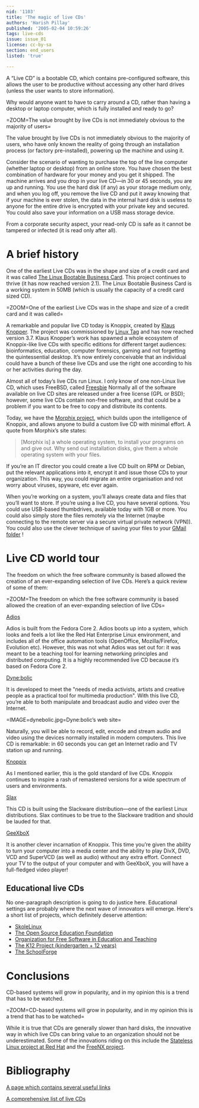 ```yaml
---
nid: '1103'
title: 'The magic of live CDs'
authors: 'Harish Pillay'
published: '2005-02-04 10:59:26'
tags: live-cds
issue: issue_01
license: cc-by-sa
section: end_users
listed: 'true'

---
```

A “Live CD” is a bootable CD, which contains pre-configured software, this allows the user to be productive without accessing any other hard drives (unless the user wants to store information).

Why would anyone want to have to carry around a CD, rather than having a desktop or laptop computer, which is fully installed and ready to go?


=ZOOM=The value brought by live CDs is not immediately obvious to the majority of users=

The value brought by live CDs is not immediately obvious to the majority of users, who have only known the reality of going through an installation process (or factory pre-installed), powering up the machine and using it.

Consider the scenario of wanting to purchase the top of the line computer (whether laptop or desktop) from an online store. You have chosen the best combination of hardware for your money and you get it shipped. The machine arrives and you drop in your live CD—in 30 or 45 seconds, you are up and running. You use the hard disk (if any) as your storage medium only, and when you log off, you remove the live CD and put it away knowing that if your machine is ever stolen, the data in the internal hard disk is useless to anyone for the entire drive is encrypted with your private key and secured. You could also save your information on a USB mass storage device.

From a corporate security aspect, your read-only CD is safe as it cannot be tampered or infected (it is read only after all).


# A brief history

One of the earliest Live CDs was in the shape and size of a credit card and it was called [The Linux Bootable Business Card](http://www.lnx-bbc.org). This project continues to thrive (it has now reached version 2.1). The Linux Bootable Business Card is a working system in 50MB (which is usually the capacity of a credit card sized CD).


=ZOOM=One of the earliest Live CDs was in the shape and size of a credit card and it was called=

A remarkable and popular live CD today is Knoppix, created by [Klaus Knopper](http://www.knopper.net). The project was commissioned by [Linux Tag](http://www.linuxtag.org) and has now reached version 3.7. Klaus Knopper’s work has spawned a whole ecosystem of Knoppix-like live CDs with specific editions for different target audiences: bioinformatics, education, computer forensics, gaming and not forgetting the quintessential desktop. It’s now entirely conceivable that an individual could have a bunch of these live CDs and use the right one according to his or her activities during the day.

Almost all of today’s live CDs run Linux. I only know of one non-Linux live CD, which uses FreeBSD, called [Freesbie](http://www.freesbie.org) Normally all of the software available on live CD sites are released under a free license (GPL or BSD); however, some live CDs contain non-free software, and that could be a problem if you want to be free to copy and distribute its contents.

Today, we have the [Morphix project](http://www.morphix.org), which builds upon the intelligence of Knoppix, and allows anyone to build a custom live CD with minimal effort. A quote from Morphix’s site states:


>[Morphix is] a whole operating system, to install your programs on and give out. Why send out installation disks, give them a whole operating system with your files.

If you’re an IT director you could create a live CD built on RPM or Debian, put the relevant applications into it, encrypt it and issue those CDs to your organization. This way, you could migrate an entire organisation and not worry about viruses, spyware, etc ever again.

When you’re working on a system, you’ll always create data and files that you’ll want to store. If you’re using a live CD, you have several options. You could use USB-based thumbdrives, available today with 1GB or more. You could also simply store the files remotely via the Internet (maybe connecting to the remote server via a secure virtual private network (VPN)). You could also use the clever technique of saving your files to your [GMail folder](http://richard.jones.name/google-hacks/gmail-filesystem/gmail-filesystem.html) !


# Live CD world tour

The freedom on which the free software community is based allowed the creation of an ever-expanding selection of live CDs. Here’s a quick review of some of them:


=ZOOM=The freedom on which the free software community is based allowed the creation of an ever-expanding selection of live CDs=

[Adios](http://dc.qut.edu.au/)


<!--pagebreak-->


Adios is built from the Fedora Core 2. Adios boots up into a system, which looks and feels a lot like the Red Hat Enterprise Linux environment, and includes all of the office automation tools (OpenOffice, Mozilla/Firefox, Evolution etc). However, this was not what Adios was set out for: it was meant to be a teaching tool for learning networking principles and distributed computing. It is a highly recommended live CD because it’s based on Fedora Core 2.

[Dyne:bolic](http://www.dynebolic.org/)

It is developed to meet the "needs of media activists, artists and creative people as a practical tool for multimedia production". With this live CD, you’re able to both manipulate and broadcast audio and video over the Internet.


=IMAGE=dynebolic.jpg=Dyne:bolic’s web site=

Naturally, you will be able to record, edit, encode and stream audio and video using the devices normally installed in modern computers. This live CD is remarkable: in 60 seconds you can get an Internet radio and TV station up and running.

[Knoppix](http://www.knoppix.net/)

As I mentioned earlier, this is the gold standard of live CDs. Knoppix continues to inspire a rash of remastered versions for a wide spectrum of users and environments.

[Slax](http://slax.linux-live.org/)

This CD is built using the Slackware distribution—one of the earliest Linux distributions. Slax continues to be true to the Slackware tradition and should be lauded for that.

[GeeXboX](http://www.geexbox.org/)

It is another clever incarnation of Knoppix. This time you’re given the ability to turn your computer into a media center and the ability to play DivX, DVD, VCD and SuperVCD (as well as audio) without any extra effort. Connect your TV to the output of your computer and with GeeXboX, you will have a full-fledged video player!


## Educational live CDs

No one-paragraph description is going to do justice here. Educational settings are probably where the next wave of innovators will emerge.  Here's a short list of projects, which definitely deserve attention:


* [SkoleLinux](http://www.skolelinux.no/)
* [The Open Source Education Foundation](http://www.osef.org/)
* [Organization for Free Software in Education and Teaching](http://www.osfet.org)
* [The K12 Project (kindergarten + 12 years)](http://www.k12os.org/)
* [The SchoolForge](http://www.schoolforge.net/)


# Conclusions

CD-based systems will grow in popularity, and in my opinion this is a trend that has to be watched.


=ZOOM=CD-based systems will grow in popularity, and in my opinion this is a trend that has to be watched=

While it is true that CDs are generally slower than hard disks, the innovative way in which live CDs can bring value to an organization should not be underestimated. Some of the innovations riding on this include the [Stateless Linux project at Red Hat](http://people.redhat.com/dmalcolm/stateless/stateless-linux-HOWTO-en/) and the [FreeNX project](http://www.nomachine.com/).


# Bibliography

[A page which contains several useful links](http://www.linuxnews.ws/l/li/livecd.html)

[A comprehensive list of live CDs](http://www.frozentech.com/content/livecd.php)


